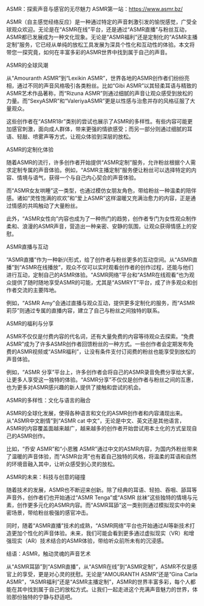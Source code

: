 ASMR：探索声音与感官的无尽魅力
ASMR第一站：https://www.asmr.bz/

ASMR（自主感觉经络反应）是一种通过特定的声音刺激引发的愉悦感觉，广受全球观众欢迎。无论是在“ASMR在线”平台，还是通过“ASMR直播”与粉丝互动，ASMR都已发展成为一种文化现象。无论是“ASMR福利”还是定制化的“ASMR主播定制”服务，它已经从单纯的放松工具发展为深具个性化和互动性的体验。本文将带您一探究竟，如何在丰富多彩的ASMR世界中找到属于自己的声音。

ASMR的全球风潮

从“Amouranth ASMR”到“Lexikin ASMR”，世界各地的ASMR创作者们纷纷亮相，通过不同的声音风格吸引各类粉丝。比如“Gibi ASMR”以其轻柔耳语与精致的ASMR艺术作品著称，而“Rizuna ASMR”则通过细腻的声音让观众感受到放松的力量。而“SexyASMR”和“ValeriyaASMR”更是以性感与治愈并存的风格征服了大量观众。

这些创作者在“ASMR18r”类别的尝试也展示了ASMR的多样性。有些内容可能更加感官刺激，面向成人群体，带来更强的情欲感受；而另一部分则通过细腻的耳语、轻敲、喷雾声等方式，让观众体验到深层的放松。

ASMR的定制化体验

随着ASMR的流行，许多创作者开始提供“ASMR定制”服务，允许粉丝根据个人需求定制专属的声音体验。例如，“ASMR主播定制”服务便让粉丝可以选择特定的内容、情境与语气，获得一个与自己内心契合的声音体验。

而“ASMR女友哄睡”这一类型，也通过模仿女朋友角色，带给粉丝一种温柔的陪伴感。诸如“灵性饱满的欢欢”和“爱上ASMR”这样温暖又充满治愈力的内容，正是通过情感的共鸣触动了大量粉丝。

此外，“ASMR女性向”内容也成为了一种热门的趋势，创作者专门为女性观众制作柔和、浪漫的ASMR声音，营造出一种亲密、安静的氛围，让观众获得情感上的安慰。

ASMR直播与互动

“ASMR直播”作为一种新兴形式，给了创作者与粉丝更多的互动空间。从“ASMR直播”到“ASMR在线播放”，观众不仅可以实时观看创作者的创作过程，还能与他们进行互动，定制自己的ASMR体验。“ASMR网络”平台和“ASMR在线观看”也为观众提供了随时随地享受ASMR的可能，尤其是“ASMRYT”平台，成了许多观众和创作者交流的主要阵地。

例如，“ASMR Amy”会通过直播与观众互动，提供更多定制化的服务，而“ASMR莉莎”则通过专属的直播内容，建立了自己与粉丝之间独特的联系。

ASMR的福利与分享

ASMR不仅仅是付费内容的代名词，还有大量免费的内容等待观众去探索。“免费ASMR”成为了许多ASMR创作者回馈粉丝的一种方式。一些创作者会定期发布免费的ASMR视频或“ASMR福利”，让没有条件支付订阅费的粉丝也能享受到放松的声音体验。

例如，“ASMR 分享”平台上，许多创作者会将自己的ASMR录音免费分享给大家，让更多人享受这一独特的体验。“ASMR分享”不仅仅是创作者与粉丝之间的互惠，也为更多对ASMR感兴趣的新人提供了接触和尝试的机会。

ASMR的多样性：文化与语言的融合

ASMR的全球化发展，使得各种语言和文化的ASMR创作者和内容涌现出来。从“ASMR中文剧情”到“ASMR cat 中文”，无论是中文、英文还是其他语言，ASMR的内容覆盖面越来越广，越来越多的创作者开始尝试用本土化的方式呈现自己的ASMR创作。

比如，“乔安 ASMR”和“小恩雅 ASMR”通过中文的ASMR内容，为国内外粉丝带来了温暖的声音体验，而“ASMR台湾”也有着自己独特的风格，将温柔的耳语和自然的环境音融入其中，让听众感受到心灵的放松。

ASMR的未来：科技与创意的碰撞

随着技术的发展，ASMR也不断迎来创新。除了经典的耳语、轻拍、吞咽、舔耳等声音外，创作者们也开始通过“ASMR Tenga”或“ASMR 丝袜”这些独特的情境与元素，创作更多元化的ASMR内容。而“ASMR耳舔”这一类别则通过模拟现实中的亲密场景，带给粉丝极强的感官冲击。

同时，随着“ASMR直播”技术的成熟，“ASMR网络”平台也开始通过AI等新技术打造更加个性化的声音体验。未来，我们可能会看到更多通过虚拟现实（VR）和增强现实（AR）技术结合的ASMR体验，带给听众前所未有的沉浸感。

结语：ASMR，触动灵魂的声音艺术

从“ASMR耳舔”到“ASMR直播”，从“ASMR在线”到“ASMR定制”，ASMR不仅是感官上的享受，更是对心灵的抚慰。无论是“AMOURANTH ASMR”还是“Gina Carla ASMR”，“ASMR福利”还是“ASMR主播定制”，ASMR的世界丰富多彩，每个人都能在其中找到属于自己的放松方式。让我们一起走进这个充满声音魅力的世界，体验那份独特的宁静与舒适吧。
